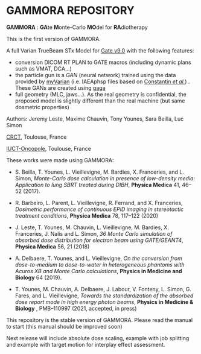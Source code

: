 # GAMMORA REPOSITORY

**GAMMORA** : **GA**te **M**onte-Carlo **MO**del for **RA**diotherapy

This is the first version of GAMMORA.  

A full Varian TrueBeam STx Model for [Gate v9.0](https://github.com/OpenGATE/Gate) with the following features:
- conversion DICOM RT PLAN to GATE macros (including dynamic plans such as VMAT, DCA...)
- the particle gun is a *GAN* (neural network) trained using the data provided by [myVarian](https://www.myvarian.com/) (i.e. IAEAphsp files based on [Constantin *et al.*](https://pubmed.ncbi.nlm.nih.gov/21858999/)) . These GANs are created using [gaga](https://github.com/dsarrut/gaga)
- full geometry (MLC, jaws...). As the real geometry is confidential, the proposed model is slightly different than the real machine (but same dosmetric properties) 





Authors: Jeremy Leste, Maxime Chauvin, Tony Younes, Sara Beilla, Luc Simon

[CRCT](https://www.crct-inserm.fr/), Toulouse, France

[IUCT-Oncopole](https://www.iuct-oncopole.fr/), Toulouse, France


These works were made using GAMMORA:

 - S. Beilla, T. Younes, L. Vieillevigne, M. Bardies, X. Franceries, and L. Simon, *Monte-Carlo dose calculation in presence of low-density media: Application to lung SBRT treated during DIBH*, **Physica Medica** 41, 46–52 (2017).

 - R. Barbeiro, L. Parent, L. Vieillevigne, R. Ferrand, and X. Franceries, *Dosimetric performance of continuous EPID imaging in stereotactic treatment conditions*, **Physica Medica** 78, 117–122 (2020)

 - J. Leste, T. Younes, M. Chauvin, L. Vieillevigne, M. Bardies, X. Franceries, J. Nalis and L. Simon, *36 Monte Carlo simulation of absorbed dose distribution for electron beam using GATE/GEANT4*, **Physica Medica** 56, 21 (2018)

 - A. Delbaere, T. Younes, and L. Vieillevigne, *On the conversion from dose-to-medium to dose-to-water in heterogeneous phantoms with Acuros XB and Monte Carlo calculations*, **Physics in Medicine and Biology** 64 (2019).

 - T. Younes, M. Chauvin, A. Delbaere, J. Labour, V. Fonteny, L. Simon, G. Fares, and L. Vieillevigne, *Towards the standardization of the absorbed dose report mode in high energy photon beams*, **Physics in Medicine & Biology** , PMB–110997 (2021, accepted, in press)



This repository is the stable version of GAMMORA. Please read the manual to start (this manual should be improved soon)


Next release will include absolute dose scaling, example with job splitting and example with target motion for interplay effect assessment. 


